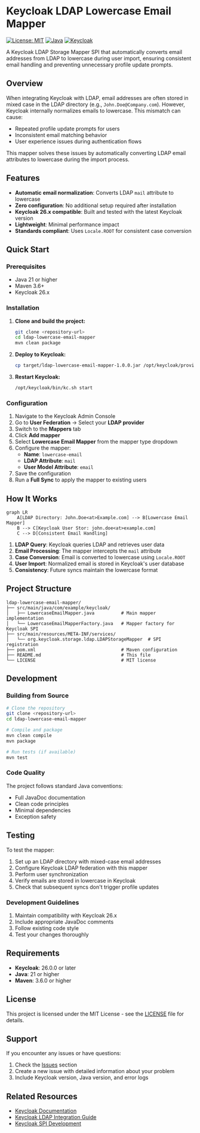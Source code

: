 # Keycloak LDAP Lowercase Email Mapper

[![License: MIT](https://img.shields.io/badge/License-MIT-yellow.svg)](https://opensource.org/licenses/MIT)
[![Java](https://img.shields.io/badge/Java-21+-orange)](https://www.oracle.com/java/)
[![Keycloak](https://img.shields.io/badge/Keycloak-26.x-red)](https://www.keycloak.org/)

A Keycloak LDAP Storage Mapper SPI that automatically converts email addresses from LDAP to lowercase during user import, ensuring consistent email handling and preventing unnecessary profile update prompts.

## Overview

When integrating Keycloak with LDAP, email addresses are often stored in mixed case in the LDAP directory (e.g., `John.Doe@Company.com`). However, Keycloak internally normalizes emails to lowercase. This mismatch can cause:

- Repeated profile update prompts for users
- Inconsistent email matching behavior
- User experience issues during authentication flows

This mapper solves these issues by automatically converting LDAP email attributes to lowercase during the import process.

## Features

- **Automatic email normalization**: Converts LDAP `mail` attribute to lowercase
- **Zero configuration**: No additional setup required after installation
- **Keycloak 26.x compatible**: Built and tested with the latest Keycloak version
- **Lightweight**: Minimal performance impact
- **Standards compliant**: Uses `Locale.ROOT` for consistent case conversion

## Quick Start

### Prerequisites

- Java 21 or higher
- Maven 3.6+
- Keycloak 26.x

### Installation

1. **Clone and build the project:**
   ```bash
   git clone <repository-url>
   cd ldap-lowercase-email-mapper
   mvn clean package
   ```

2. **Deploy to Keycloak:**
   ```bash
   cp target/ldap-lowercase-email-mapper-1.0.0.jar /opt/keycloak/providers/
   ```

3. **Restart Keycloak:**
   ```bash
   /opt/keycloak/bin/kc.sh start
   ```

### Configuration

1. Navigate to the Keycloak Admin Console
2. Go to **User Federation** → Select your **LDAP provider**  
3. Switch to the **Mappers** tab
4. Click **Add mapper**
5. Select **Lowercase Email Mapper** from the mapper type dropdown
6. Configure the mapper:
   - **Name**: `lowercase-email`
   - **LDAP Attribute**: `mail`
   - **User Model Attribute**: `email`
7. Save the configuration
8. Run a **Full Sync** to apply the mapper to existing users

## How It Works

```mermaid
graph LR
    A[LDAP Directory: John.Doe<at>Example.com] --> B[Lowercase Email Mapper]
    B --> C[Keycloak User Stor: john.doe<at>example.com]
    C --> D[Consistent Email Handling]
```

1. **LDAP Query**: Keycloak queries LDAP and retrieves user data
2. **Email Processing**: The mapper intercepts the `mail` attribute
3. **Case Conversion**: Email is converted to lowercase using `Locale.ROOT`
4. **User Import**: Normalized email is stored in Keycloak's user database
5. **Consistency**: Future syncs maintain the lowercase format

## Project Structure

```
ldap-lowercase-email-mapper/
├── src/main/java/com/example/keycloak/
│   ├── LowercaseEmailMapper.java          # Main mapper implementation
│   └── LowercaseEmailMapperFactory.java   # Mapper factory for Keycloak SPI
├── src/main/resources/META-INF/services/
│   └── org.keycloak.storage.ldap.LDAPStorageMapper  # SPI registration
├── pom.xml                                # Maven configuration
├── README.md                              # This file
└── LICENSE                                # MIT license
```

## Development

### Building from Source

```bash
# Clone the repository
git clone <repository-url>
cd ldap-lowercase-email-mapper

# Compile and package
mvn clean compile
mvn package

# Run tests (if available)
mvn test
```

### Code Quality

The project follows standard Java conventions:
- Full JavaDoc documentation
- Clean code principles
- Minimal dependencies
- Exception safety

## Testing

To test the mapper:

1. Set up an LDAP directory with mixed-case email addresses
2. Configure Keycloak LDAP federation with this mapper
3. Perform user synchronization
4. Verify emails are stored in lowercase in Keycloak
5. Check that subsequent syncs don't trigger profile updates

### Development Guidelines

1. Maintain compatibility with Keycloak 26.x
2. Include appropriate JavaDoc comments
3. Follow existing code style
4. Test your changes thoroughly

## Requirements

- **Keycloak**: 26.0.0 or later
- **Java**: 21 or higher
- **Maven**: 3.6.0 or higher

## License

This project is licensed under the MIT License - see the [LICENSE](LICENSE) file for details.

## Support

If you encounter any issues or have questions:

1. Check the [Issues](../../issues) section
2. Create a new issue with detailed information about your problem
3. Include Keycloak version, Java version, and error logs

## Related Resources

- [Keycloak Documentation](https://www.keycloak.org/documentation)
- [Keycloak LDAP Integration Guide](https://www.keycloak.org/docs/latest/server_admin/#_ldap)
- [Keycloak SPI Development](https://www.keycloak.org/docs/latest/server_development/)

